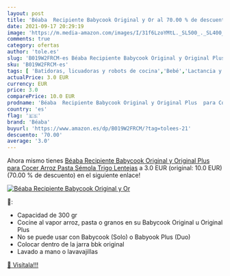 ```yaml
---
layout: post
title: 'Béaba  Recipiente Babycook Original y Or al 70.00 % de descuento'
date: 2021-09-17 20:29:19
image: 'https://m.media-amazon.com/images/I/31f6LzoYMtL._SL500_._SL400_.jpg'
comments: true
category: ofertas
author: 'tole.es'
slug: 'B019W2FRCM-es Béaba Recipiente Babycook Original y Original Plus para...'
sku: 'B019W2FRCM-es'
tags: [ 'Batidoras, licuadoras y robots de cocina','Bebé','Lactancia y alimentación','Robots de cocina','babycook','béaba', ]
actualPrice: 3.0 EUR
currency: EUR
price: 3.0
comparePrice: 10.0 EUR
prodname: 'Béaba  Recipiente Babycook Original y Original Plus  para Cocer Arroz  Pasta  Sémola  Trigo  Lentejas'
country: 'es'
flag: '🇪🇸'
brand: 'Béaba'
buyurl: 'https://www.amazon.es/dp/B019W2FRCM/?tag=tolees-21'
descuento: '70.00'
average: '3.0'
---
```


Ahora mismo tienes [Béaba  Recipiente Babycook Original y Original Plus  para Cocer Arroz  Pasta  Sémola  Trigo  Lentejas](https://www.amazon.es/dp/B019W2FRCM/?tag=tolees-21) a 3.0 EUR (original: 10.0 EUR) (70.00 %  de descuento) en el siguiente enlace!

[![Béaba  Recipiente Babycook Original y Or](https://m.media-amazon.com/images/I/31f6LzoYMtL._SL500_._SL400_.jpg)](https://www.amazon.es/dp/B019W2FRCM/?tag=tolees-21)

🔎:

- Capacidad de 300 gr
- Cocine al vapor arroz, pasta o granos en su Babycook Original u Original Plus
- No se puede usar con Babycook (Solo) o Babyook Plus (Duo)
- Colocar dentro de la jarra bbk original
- Lavado a mano o lavavajillas

[🛒 Visítala!!!](https://www.amazon.es/dp/B019W2FRCM/?tag=tolees-21)
